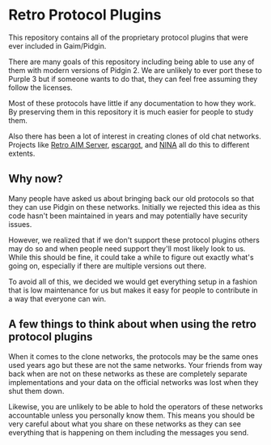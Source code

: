 # Retro Protocol Plugins

This repository contains all of the proprietary protocol plugins that were
ever included in Gaim/Pidgin.

There are many goals of this repository including being able to use any of
them with modern versions of Pidgin 2. We are unlikely to ever port these to
Purple 3 but if someone wants to do that, they can feel free assuming they
follow the licenses.

Most of these protocols have little if any documentation to how they work. By
preserving them in this repository it is much easier for people to study them.

Also there has been a lot of interest in creating clones of old chat networks.
Projects like [Retro AIM Server](https://github.com/mk6i/retro-aim-server),
[escargot](https://escargot.chat/), and [NINA](https://nina.chat/) all do this
to different extents.

## Why now?

Many people have asked us about bringing back our old protocols so that they
can use Pidgin on these networks. Initially we rejected this idea as this code
hasn't been maintained in years and may potentially have security issues.

However, we realized that if we don't support these protocol plugins others
may do so and when people need support they'll most likely look to us. While
this should be fine, it could take a while to figure out exactly what's going
on, especially if there are multiple versions out there.

To avoid all of this, we decided we would get everything setup in a fashion
that is low maintenance for us but makes it easy for people to contribute in
a way that everyone can win.

## A few things to think about when using the retro protocol plugins

When it comes to the clone networks, the protocols may be the same ones used
years ago but these are not the same networks. Your friends from way back when
are not on these networks as these are completely separate implementations and
your data on the official networks was lost when they shut them down.

Likewise, you are unlikely to be able to hold the operators of these networks
accountable unless you personally know them. This means you should be very
careful about what you share on these networks as they can see everything that
is happening on them including the messages you send.

